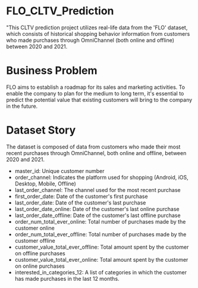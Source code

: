 # FLO_CLTV_Prediction
 "This CLTV prediction project utilizes real-life data from the 'FLO' dataset, which consists of historical shopping behavior information from customers who made purchases through OmniChannel (both online and offline) between 2020 and 2021.

# Business Problem

FLO aims to establish a roadmap for its sales and marketing activities. To enable the company to plan for the medium to long term, it's essential to predict the potential value that existing customers will bring to the company in the future.

# Dataset Story

The dataset is composed of data from customers who made their most recent purchases through OmniChannel, both online and offline, between 2020 and 2021.

- master_id: Unique customer number
- order_channel: Indicates the platform used for shopping (Android, iOS, Desktop, Mobile, Offline)
- last_order_channel: The channel used for the most recent purchase
- first_order_date: Date of the customer's first purchase
- last_order_date: Date of the customer's last purchase
- last_order_date_online: Date of the customer's last online purchase
- last_order_date_offline: Date of the customer's last offline purchase
- order_num_total_ever_online: Total number of purchases made by the customer online
- order_num_total_ever_offline: Total number of purchases made by the customer offline
- customer_value_total_ever_offline: Total amount spent by the customer on offline purchases
- customer_value_total_ever_online: Total amount spent by the customer on online purchases
- interested_in_categories_12: A list of categories in which the customer has made purchases in the last 12 months.
